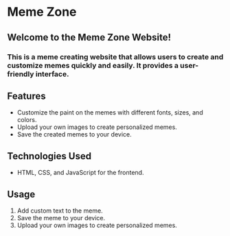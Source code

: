 # Meme Zone
## Welcome to the Meme Zone Website! 
### This is a meme creating website that allows users to create and customize memes quickly and easily. It provides a user-friendly interface.

## Features

* Customize the paint on the memes with different fonts, sizes, and colors.
* Upload your own images to create personalized memes.
* Save the created memes to your device.

## Technologies Used

- HTML, CSS, and JavaScript for the frontend.

## Usage
1. Add custom text to the meme.
2. Save the meme to your device.
3. Upload your own images to create personalized memes.
